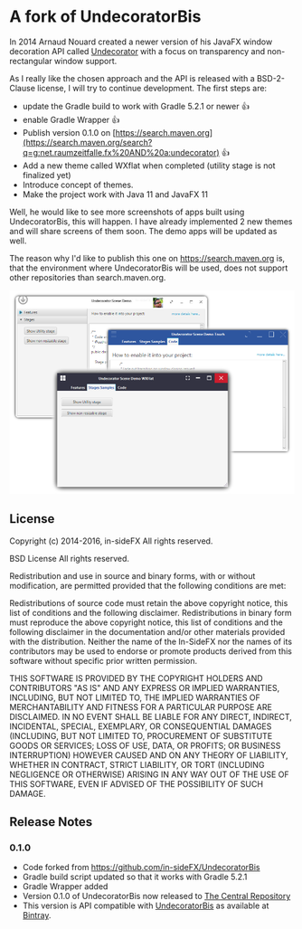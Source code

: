 A fork of UndecoratorBis
========================

In 2014 Arnaud Nouard created a newer version of his JavaFX window decoration API called <a href="https://github.com/in-sideFX/Undecorator">Undecorator</a> with a focus on transparency and non-rectangular window support.

As I really like the chosen approach and the API is released with a BSD-2-Clause license, I will try to continue development. The first steps are:

 * update the Gradle build to work with Gradle 5.2.1 or newer :+1:
 * enable Gradle Wrapper :+1:
 * Publish version 0.1.0 on [https://search.maven.org](https://search.maven.org/search?q=g:net.raumzeitfalle.fx%20AND%20a:undecorator) :+1:
 * Add a new theme called WXflat when completed (utility stage is not finalized yet)
 * Introduce concept of themes.
 * Make the project work with Java 11 and JavaFX 11
 
Well, he would like to see more screenshots of apps built using UndecoratorBis, this will happen. I have already implemented 2 new themes and will share screens of them soon. The demo apps will be updated as well.

The reason why I'd like to publish this one on https://search.maven.org is, that the environment where UndecoratorBis will be used, does not support other repositories than search.maven.org.

![Skins](logo.png)

## License

Copyright (c) 2014-2016, in-sideFX
All rights reserved.

BSD License All rights reserved.

Redistribution and use in source and binary forms, with or without 
modification, are permitted provided that the following conditions are met:

Redistributions of source code must retain the above copyright notice, this list of conditions and the following disclaimer.
Redistributions in binary form must reproduce the above copyright notice, this list of conditions and the following disclaimer in the documentation and/or other materials provided with the distribution.
Neither the name of the In-SideFX nor the names of its contributors may be used to endorse or promote products derived from this software without specific prior written permission.

THIS SOFTWARE IS PROVIDED BY THE COPYRIGHT HOLDERS AND CONTRIBUTORS "AS IS" AND ANY EXPRESS OR IMPLIED WARRANTIES, INCLUDING, BUT NOT LIMITED TO, THE IMPLIED WARRANTIES OF MERCHANTABILITY AND FITNESS FOR A PARTICULAR PURPOSE ARE DISCLAIMED. IN NO EVENT SHALL BE LIABLE FOR ANY DIRECT, INDIRECT, INCIDENTAL, SPECIAL, EXEMPLARY, OR CONSEQUENTIAL DAMAGES (INCLUDING, BUT NOT LIMITED TO, PROCUREMENT OF SUBSTITUTE GOODS OR SERVICES; LOSS OF USE, DATA, OR PROFITS; OR BUSINESS INTERRUPTION) HOWEVER CAUSED AND ON ANY THEORY OF LIABILITY, WHETHER IN CONTRACT, STRICT LIABILITY, OR TORT (INCLUDING NEGLIGENCE OR OTHERWISE) ARISING IN ANY WAY OUT OF THE USE OF THIS SOFTWARE, EVEN IF ADVISED OF THE POSSIBILITY OF SUCH DAMAGE.


## Release Notes


### 0.1.0
 * Code forked from https://github.com/in-sideFX/UndecoratorBis
 * Gradle build script updated so that it works with Gradle 5.2.1
 * Gradle Wrapper added
 * Version 0.1.0 of UndecoratorBis now released to [The Central Repository](https://search.maven.org/search?q=g:net.raumzeitfalle.fx)
 * This version is API compatible with [UndecoratorBis](https://github.com/in-sideFX/UndecoratorBis) as available at [Bintray](https://bintray.com/in-sidefx/maven/undecorator).
